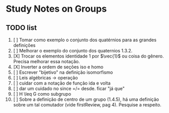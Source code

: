 # Study Notes on Groups

## TODO list

1. [ ] Tomar como exemplo o conjunto dos quatérnios para as grandes definições
2. [ ] Melhorar o exemplo do conjunto dos quaternios 1.3.2.
3. [X] Trocar os elementos identidade $1$ por $\vec{1}$ ou coisa do gênero. Precisa melhorar essa notação.
4. [X] Inverter a ordem de seções iso e homo
5. [ ] Escrever "bijetivo" na definição isomorfismo 
6. [ ] Leis algébricas -> operação
7. [ ] cuidar com a notação de função ida e volta
8. [ ] dar um cuidado no since =/= desde. ficar "já que"
9. [ ] H \leq G como subgrupo
10. [ ] Sobre a definição de centro de um grupo (1.4.5), há uma definição sobre um tal comutador (vide firstReview, pag 4). Pesquise a respeito.